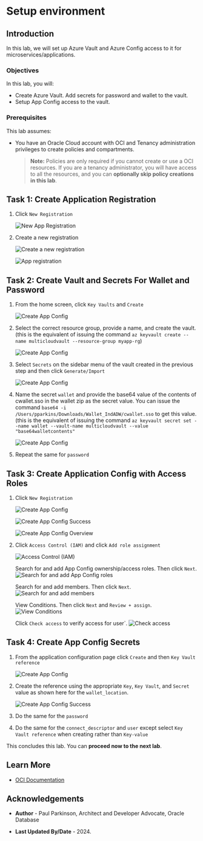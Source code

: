 # Setup environment

## Introduction

In this lab, we will set up Azure Vault and Azure Config access to it for microservices/applications.

### Objectives

In this lab, you will:

* Create Azure Vault.  Add secrets for password and wallet to the vault.
* Setup App Config access to the vault.

### Prerequisites

This lab assumes:

* You have an Oracle Cloud account with OCI and Tenancy administration privileges to create policies and compartments.

  > **Note:**  Policies are only required if you cannot create or use a OCI resources. If you are a tenancy administrator, you will have access to all the resources, and you can **optionally skip policy creations in this lab**.

## Task 1: Create Application Registration

   1. Click `New Registration`

      ![New App Registration](images/newappregistration.png)


   2. Create a new registration

      ![Create a new registration](images/registerapp.png)

      ![App registration](images/appregistration.png)

## Task 2: Create Vault and Secrets For Wallet and Password

   1. From the home screen, click `Key Vaults` and `Create`

      ![Create App Config](images/keyvaultsfromhomepage.png)

   2. Select the correct resource group, provide a name, and create the vault. (this is the equivalent of issuing the command `az keyvault create --name multicloudvault --resource-group myapp-rg`)

      ![Create App Config](images/createkeyvaultdetail.png)

   3. Select `Secrets` on the sidebar menu of the vault created in the previous step and then click `Generate/Import`

      ![Create App Config](images/createkeyvaultdetail.png)

   4. Name the secret `wallet` and provide the base64 value of the contents of cwallet.sso in the wallet zip as the secret value.
      You can issue the command `base64 -i /Users/pparkins/Downloads/Wallet_IndADW/cwallet.sso` to get this value.
      (this is the equivalent of issuing the command `az keyvault secret set --name wallet --vault-name multicloudvault --value "base64walletcontents"`

      ![Create App Config](images/walletvaultsecret.png)

   5. Repeat the same for `password`

## Task 3: Create Application Config with Access Roles

   1. Click `New Registration`

      ![Create App Config](images/createappconfig.png)

      ![Create App Config Success](images/createappconfigsuccess.png)

      ![Create App Config Overview](images/createappconfigoverview.png)


   2. Click `Access Control (IAM)` and click `Add role assignment`

      ![Access Control (IAM)](images/createappconfigiam.png)
 
      Search for and add App Config ownership/access roles.  Then click `Next`.
      ![Search for and add App Config roles](images/addroleassignmentaddrole.png)
      
      Search for and add members. Then click `Next`. 
      ![Search for and add members](images/addroleassignmentmembers.png)

      View Conditions. Then click `Next` and `Review + assign`.
      ![View Conditions](images/addroleassignmentconditions.png)

      Click `Check access` to verify access for user`.
      ![Check access](images/checkroleassignment.png)


## Task 4: Create App Config Secrets

   1. From the application configuration page click `Create` and then `Key Vault reference`

      ![Create App Config](images/appconfigcreate.png)


   2. Create the reference using the appropriate `Key`, `Key Vault`, and `Secret` value as shown here for the `wallet_location`.

      ![Create App Config Success](images/appconfigcreatedetail.png)


   3. Do the same for the `password` 


   4. Do the same for the `connect_descriptor` and `user` except select `Key Vault reference` when creating rather than `Key-value`


This concludes this lab. You can **proceed now to the next lab**.

## Learn More

* [OCI Documentation](https://docs.oracle.com/en-us/iaas/Content/home.htm)

## Acknowledgements

* **Author** - Paul Parkinson, Architect and Developer Advocate, Oracle Database

* **Last Updated By/Date** - 2024.